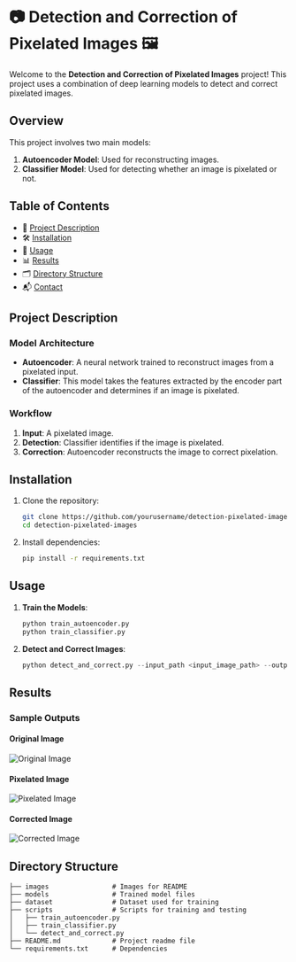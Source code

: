 # 📷 Detection and Correction of Pixelated Images 🖼️

Welcome to the **Detection and Correction of Pixelated Images** project! This project uses a combination of deep learning models to detect and correct pixelated images. 

## Overview

This project involves two main models:
1. **Autoencoder Model**: Used for reconstructing images.
2. **Classifier Model**: Used for detecting whether an image is pixelated or not.

## Table of Contents
- 📖 [Project Description](#project-description)
- 🛠️ [Installation](#installation)
- 🚀 [Usage](#usage)
- 📊 [Results](#results)
- 🗂️ [Directory Structure](#directory-structure)
- 📬 [Contact](#contact)

## Project Description

### Model Architecture

- **Autoencoder**: A neural network trained to reconstruct images from a pixelated input.
- **Classifier**: This model takes the features extracted by the encoder part of the autoencoder and determines if an image is pixelated.

### Workflow

1. **Input**: A pixelated image.
2. **Detection**: Classifier identifies if the image is pixelated.
3. **Correction**: Autoencoder reconstructs the image to correct pixelation.

## Installation

1. Clone the repository:
    ```bash
    git clone https://github.com/yourusername/detection-pixelated-images.git
    cd detection-pixelated-images
    ```

2. Install dependencies:
    ```bash
    pip install -r requirements.txt
    ```

## Usage

1. **Train the Models**:
    ```python
    python train_autoencoder.py
    python train_classifier.py
    ```

2. **Detect and Correct Images**:
    ```python
    python detect_and_correct.py --input_path <input_image_path> --output_path <output_image_path>
    ```

## Results

### Sample Outputs

#### Original Image
![Original Image](images/original_image.png)

#### Pixelated Image
![Pixelated Image](images/pixelated_image.png)

#### Corrected Image
![Corrected Image](images/corrected_image.png)

## Directory Structure

```plaintext
├── images                # Images for README
├── models                # Trained model files
├── dataset               # Dataset used for training
├── scripts               # Scripts for training and testing
│   ├── train_autoencoder.py
│   ├── train_classifier.py
│   └── detect_and_correct.py
├── README.md             # Project readme file
└── requirements.txt      # Dependencies




